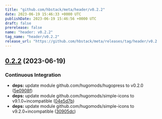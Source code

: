 ```yaml
---
title: "github.com/hbstack/meta/header/v0.2.2"
date: 2023-06-19 15:46:33 +0000 UTC
publishDate: 2023-06-19 15:46:56 +0000 UTC
draft: false
prerelease: false
name: "header: v0.2.2"
tag_name: "header/v0.2.2"
release_url: "https://github.com/hbstack/meta/releases/tag/header/v0.2.2"
---
```


## [0.2.2](https://github.com/hbstack/meta/compare/header/v0.2.1...header/v0.2.2) (2023-06-19)


### Continuous Integration

* **deps:** update module github.com/hugomods/hugopress to v0.2.0 ([5e0908f](https://github.com/hbstack/meta/commit/5e0908fb04e56b9c6c4a8b65ac9faa4a25a9b034))
* **deps:** update module github.com/hugomods/simple-icons to v9.1.0+incompatible ([04e5d7b](https://github.com/hbstack/meta/commit/04e5d7bc37e88a8da449980643d911c0b4bde0bf))
* **deps:** update module github.com/hugomods/simple-icons to v9.2.0+incompatible ([30905dc](https://github.com/hbstack/meta/commit/30905dc14de13798ef0c47d373062a7007072b12))
